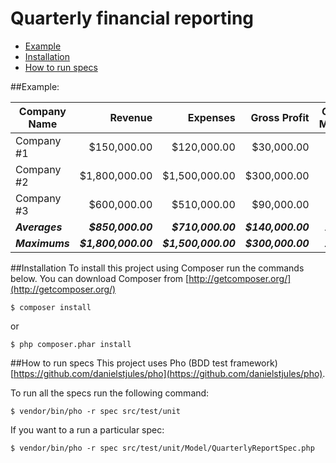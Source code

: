 # Quarterly financial reporting

 * [Example](#example)
 * [Installation](#installation)
 * [How to run specs](#how-to-run-specs)

##Example:

| Company Name | Revenue | Expenses | Gross Profit | Gross Margin |
| --- | ---: | ---: | ---: | :---: |
| Company #1 | $150,000.00 | $120,000.00 | $30,000.00 | 20% |
| Company #2 | $1,800,000.00 | $1,500,000.00 | $300,000.00 | 17% |
| Company #3 | $600,000.00 | $510,000.00 | $90,000.00 | 15% |
| _**Averages**_ | _**$850,000.00**_ | _**$710,000.00**_ | _**$140,000.00**_ | _**17%**_ |
| _**Maximums**_ | _**$1,800,000.00**_ | _**$1,500,000.00**_ | _**$300,000.00**_ | _**20%**_ |

##Installation
To install this project using Composer run the commands below. You can download Composer from [http://getcomposer.org/](http://getcomposer.org/)
```
$ composer install
```
or
```
$ php composer.phar install
```

##How to run specs
This project uses Pho (BDD test framework) [https://github.com/danielstjules/pho](https://github.com/danielstjules/pho).

To run all the specs run the following command:
```
$ vendor/bin/pho -r spec src/test/unit
```
If you want to a run a particular spec:
```
$ vendor/bin/pho -r spec src/test/unit/Model/QuarterlyReportSpec.php
```
